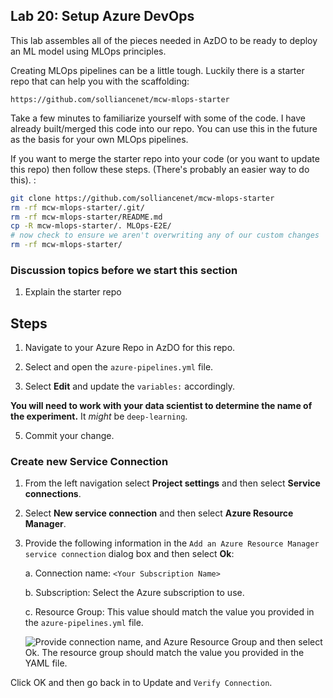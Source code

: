 ## Lab 20:  Setup Azure DevOps

This lab assembles all of the pieces needed in AzDO to be ready to deploy an ML model using MLOps principles.  

Creating MLOps pipelines can be a little tough.  Luckily there is a starter repo that can help you with the scaffolding:  

`https://github.com/solliancenet/mcw-mlops-starter` 

Take a few minutes to familiarize yourself with some of the code.  I have already built/merged this code into our repo.  You can use this in the future as the basis for your own MLOps pipelines.  

If you want to merge the starter repo into your code (or you want to update this repo) then follow these steps. (There's probably an easier way to do this). :

```bash
git clone https://github.com/solliancenet/mcw-mlops-starter
rm -rf mcw-mlops-starter/.git/
rm -rf mcw-mlops-starter/README.md 
cp -R mcw-mlops-starter/. MLOps-E2E/
# now check to ensure we aren't overwriting any of our custom changes
rm -rf mcw-mlops-starter/
```

### Discussion topics before we start this section  

1. Explain the starter repo


## Steps

1. Navigate to your Azure Repo in AzDO for this repo.  
1. Select and open the `azure-pipelines.yml` file.

2. Select **Edit** and update the `variables:` accordingly.  

**You will need to work with your data scientist to determine the name of the experiment.** It _might_ be `deep-learning`.  

5. Commit your change.  


### Create new Service Connection

1. From the left navigation select **Project settings** and then select **Service connections**.
2. Select **New service connection** and then select **Azure Resource Manager**.


3. Provide the following information in the `Add an Azure Resource Manager service connection` dialog box and then select **Ok**:
 
   a. Connection name: `<Your Subscription Name>`
   
   b. Subscription: Select the Azure subscription to use.
  
   c. Resource Group: This value should match the value you provided in the `azure-pipelines.yml` file.
   
    ![Provide connection name, and Azure Resource Group and then select Ok. The resource group should match the value you provided in the YAML file.](../images/09.png 'Add an Azure Resource Manager service connection dialog')

Click OK and then go back in to Update and `Verify Connection`.  